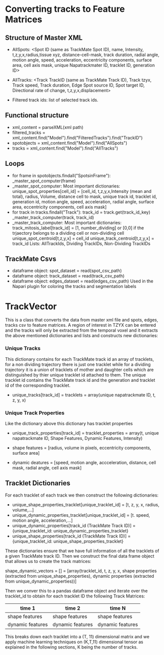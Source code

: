 # Converting tracks to Feature Matrices

## Structure of Master XML

- AllSpots: <Spot ID (same as TrackMate Spot ID), name, Intensity, t,z,y,x,radius,tissue xyz, distance-cell-mask, track duration, radial angle, motion angle, speed, acceleration, eccentricity 
            components, surface area, cell axis mask, unique Napatrackmater ID, tracklet ID, generation ID>
- AllTracks: <Track TrackID (same as TrackMate Track ID), Track tzyx, Track speed, Track duration, Edge Spot source ID, Spot target ID, Directional rate of change, t,z,y,x,displacement>            

- Filtered track ids: list of selected track ids.

## Functional structure

- xml_content = parseXML(xml path)
- filtered_tracks = xml_content.find("Model").find("FilteredTracks").find("TrackID")
- spotobjects = xml_content.find("Model").find("AllSpots")
- tracks = xml_content.find("Model").find("AllTracks")

## Loops

- for frame in spotobjects.findall("SpotsinFrame"):
               _master_spot_computer(frame)
- _master_spot_computer:
         Most important dictionaries: unique_spot_properties[cell_id] = [cell_id, t,z,y,x,Intensity (mean and total), radius, Volume, distance cell to mask, unique track id, tracklet id, generation id, motion angle, speed, acceleration, radial angle, surface area, eccentricity components, cell axis mask]
- for track in tracks.findall("Track"):
               track_id = track.get(track_id_key)
               _master_track_computer(track, track_id)
- _master_track_computer:
         Most important dictionaries: track_mitosis_label[track_id] = [1, number_dividing] or [0,0] if the trjaectory belongs to a dividing cell or non-dividing cell
                                      unique_spot_centroid[t,z,y,x] = cell_id
                                      unique_track_centroid[t,z,y,x] = track_id
         Lists: AllTrackIds, Dividing TrackIDs, Non-Dividing TrackIDs          

## TrackMate Csvs

- dataframe object: spot_dataset = read(spot_csv_path)
- dataframe object: track_dataset = read(track_csv_path)
- dataframe object: edges_dataset = read(edges_csv_path)
Used in the Napari plugin for coloring the tracks and segmentation labels

# TrackVector

This is a class that converts the data from master xml file and spots, edges, tracks csv to feature matrices. A region of interest in TZYX can be entered and the tracks will only be extracted from the temporal voxel and it extracts the above mentioned dictionaries and lists and constructs new dictionaries:

### Unique Tracks

This dictionary contains for each TrackMate track id an array of tracklets, for a non dividing trajectory there is just one tracklet while for a dividing trajectory it is a union of tracklets of mother and daughter cells which are distinguished by thier unique tracklet id attached to them. The unique tracklet id contains the TrackMate track id and the generation and tracklet id of the corresponding tracklet.
- unique_tracks[track_id] = tracklets = array(unique napatrackmate ID, t, z, y, x)

### Unique Track Properties

Like the dictionary above this dictionary has tracklet properties 

- unique_track_properties[track_id] = tracklet_properties = array(t, unique napatrackmate ID, Shape Features, Dynamic Features, Intensity)

- shape features = [radius, volume in pixels, eccentricity components, surface area]
- dynamic deatures = [speed, motion angle, accceleration, distance, cell mask, radial angle, cell axis mask] 

## Tracklet Dictionaries

For each tracklet of each track we then construct the following dictionaries:

- unique_shape_properties_tracklet[unique_tracklet_id] = [t, z, y, x, radius, volume,...]
- unique_dynamic_properties_tracklet[unique_tracklet_id] = [t. speed, motion angle, acceleration,...]
- unique_dynamic_properties[track_id (TrackMate Track ID)] = {unique_tracklet_id: unique_dynamic_properties_tracklet}
- unique_shape_properties[track_id (TrackMate Track ID)] = {unique_tracklet_id: unique_shape_properties_tracklet}

These dictionaries ensure that we have full information of all the tracklets of a given TrackMate track ID. Then we construct the final data frame object that allows us to create the track matrices:

shape_dynamic_vectors = [] = [array(tracklet_id, t, z, y, x, shape properties (extracted from unique_shape_properties), dynamic properties (extracted from unique_dynamic_properties))]

Then we conver this to a pandas dataframe object and iterate over the tracklet_id to obtain for each tracklet ID the following Track Matrices:

| time 1 | time 2 | time N |
|----------|----------|----------|
|   shape features      |    shape features     |    shape features     |
|   dynamic features      |    dynamic features     |    dynamic features     |


This breaks down each tracklet into a (T, 11) dimensional matrix and we apply machine learning techniques on (K,T,11) dimensional tensor as explained in the following sections, K being the number of tracks.